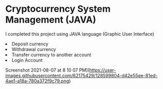 <h1> Cryptocurrency System Management (JAVA) </h1>


<p> I completed this project using JAVA language (Graphic User Interface) </p>

<li> Deposit currency </li>
<li> Withdrawal currency </li>
<li> Transfer currency to another account </li>
<li> Login Account </li>

Screenshot 2021-08-07 at 8 10 07 PM](https://user-images.githubusercontent.com/62175429/128599804-d42e55ee-81ed-4ae1-a18a-780a372f9c79.png)
